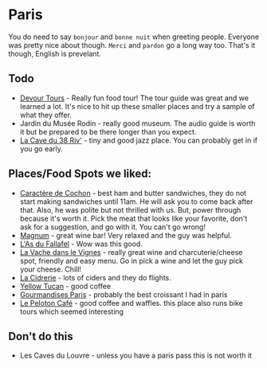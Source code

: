 # Paris

You do need to say `bonjour` and `bonne nuit` when greeting people. Everyone was pretty nice about though.
`Merci` and `pardon` go a long way too. That's it though, English is prevelant.

## Todo

- [Devour Tours](https://devourparisfoodtours.com/tours/tour/marais-food-tour-paris/) - Really fun food tour! The tour
guide was great and we learned a lot. It's nice to hit up these smaller places and try a sample of what they offer.
- Jardin du Musée Rodin - really good museum. The audio guide is worth it but be prepared to be there longer than
you expect.
- [La Cave du 38 Riv'](https://goo.gl/maps/nWxCP3eZZJkNP5EX9) - tiny and good jazz place. You can probably get in if you go early.

## Places/Food Spots we liked:

- [Caractère de Cochon](https://g.page/caracterecochon?share) - best ham and butter sandwiches, they
do not start making sandwiches until 11am. He will ask you to come back after that. Also, he
was polite but not thrilled with us. But, power through because it's worth it. Pick the meat
that looks like your favorite, don't ask for a suggestion, and go with it. You can't go wrong!
- [Magnum](https://g.page/magnumlacave?share) - great wine bar! Very relaxed and the guy was helpful.
- [L'As du Fallafel](https://goo.gl/maps/9CUyP5Ad5vTQ8jsh6) - Wow was this good.
- [La Vache dans le Vignes](https://goo.gl/maps/vJoexykQLkiHaChA6) - really great wine and
charcuterie/cheese spot, friendly and easy menu. Go in pick a wine and let the guy pick your cheese. Chill!
- [La Cidrerie](https://goo.gl/maps/JnpNrZrNTKbMLRpT9) - lots of ciders and they do flights.
- [Yellow Tucan](https://goo.gl/maps/R43v5r1Z2iFZYfuXA) - good coffee
- [Gourmandises Paris](https://goo.gl/maps/eECJMBknfFmN8ZsbA) - probably the best croissant I had in paris
- [Le Peloton Café](https://goo.gl/maps/rGu9rzeAEk5Ju3jKA) - good coffee and waffles. this place also runs bike tours which
seemed interesting

## Don't do this

- Les Caves du Louvre - unless you have a paris pass this is not worth it
